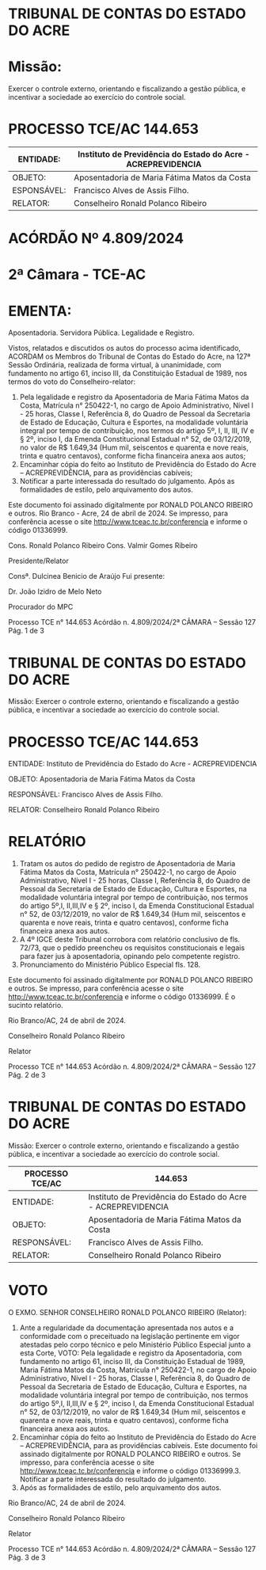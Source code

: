 # TRIBUNAL DE CONTAS DO ESTADO DO ACRE

# Missão:

Exercer o controle externo, orientando e fiscalizando a gestão pública, e incentivar a sociedade ao exercício do controle social.

# PROCESSO TCE/AC 144.653

|ENTIDADE:|Instituto de Previdência do Estado do Acre - ACREPREVIDENCIA|
|---|---|
|OBJETO:|Aposentadoria de Maria Fátima Matos da Costa|
|ESPONSÁVEL:|Francisco Alves de Assis Filho.|
|RELATOR:|Conselheiro Ronald Polanco Ribeiro|

# ACÓRDÃO Nº 4.809/2024

# 2ª Câmara - TCE-AC

# EMENTA:

Aposentadoria. Servidora Pública. Legalidade e Registro.

Vistos, relatados e discutidos os autos do processo acima identificado, ACORDAM os Membros do Tribunal de Contas do Estado do Acre, na 127ª Sessão Ordinária, realizada de forma virtual, à unanimidade, com fundamento no artigo 61, inciso III, da Constituição Estadual de 1989, nos termos do voto do Conselheiro-relator:

1. Pela legalidade e registro da Aposentadoria de Maria Fátima Matos da Costa, Matrícula n° 250422-1, no cargo de Apoio Administrativo, Nível I - 25 horas, Classe I, Referência 8, do Quadro de Pessoal da Secretaria de Estado de Educação, Cultura e Esportes, na modalidade voluntária integral por tempo de contribuição, nos termos do artigo 5º, I, II, III, IV e § 2º, inciso I, da Emenda Constitucional Estadual n° 52, de 03/12/2019, no valor de R$ 1.649,34 (Hum mil, seiscentos e quarenta e nove reais, trinta e quatro centavos), conforme ficha financeira anexa aos autos;
2. Encaminhar cópia do feito ao Instituto de Previdência do Estado do Acre – ACREPREVIDÊNCIA, para as providências cabíveis;
3. Notificar a parte interessada do resultado do julgamento. Após as formalidades de estilo, pelo arquivamento dos autos.

Este documento foi assinado digitalmente por RONALD POLANCO RIBEIRO e outros. Rio Branco - Acre, 24 de abril de 2024. Se impresso, para conferência acesse o site http://www.tceac.tc.br/conferencia e informe o código 01336999.

Cons. Ronald Polanco Ribeiro                              Cons. Valmir Gomes Ribeiro

Presidente/Relator

Consª. Dulcinea Benicio de Araújo                         Fui presente:

Dr. João Izidro de Melo Neto

Procurador do MPC

Processo TCE n° 144.653 Acórdão n. 4.809/2024/2ª CÂMARA – Sessão 127                            Pág. 1 de 3

# TRIBUNAL DE CONTAS DO ESTADO DO ACRE

Missão: Exercer o controle externo, orientando e fiscalizando a gestão pública, e incentivar a sociedade ao exercício do controle social.

# PROCESSO TCE/AC 144.653

ENTIDADE: Instituto de Previdência do Estado do Acre - ACREPREVIDENCIA

OBJETO: Aposentadoria de Maria Fátima Matos da Costa

RESPONSÁVEL: Francisco Alves de Assis Filho.

RELATOR: Conselheiro Ronald Polanco Ribeiro

# RELATÓRIO

1. Tratam os autos do pedido de registro de Aposentadoria de Maria Fátima Matos da Costa, Matrícula n° 250422-1, no cargo de Apoio Administrativo, Nível I - 25 horas, Classe I, Referência 8, do Quadro de Pessoal da Secretaria de Estado de Educação, Cultura e Esportes, na modalidade voluntária integral por tempo de contribuição, nos termos do artigo 5º,I, II,III,IV e § 2º, inciso I, da Emenda Constitucional Estadual n° 52, de 03/12/2019, no valor de R$ 1.649,34 (Hum mil, seiscentos e quarenta e nove reais, trinta e quatro centavos), conforme ficha financeira anexa aos autos.
2. A 4º IGCE deste Tribunal corrobora com relatório conclusivo de fls. 72/73, que o pedido preencheu os requisitos constitucionais e legais para fazer jus à aposentadoria, opinando pelo competente registro.
3. Pronunciamento do Ministério Público Especial fls. 128.

Este documento foi assinado digitalmente por RONALD POLANCO RIBEIRO e outros. Se impresso, para conferência acesse o site http://www.tceac.tc.br/conferencia e informe o código 01336999. É o sucinto relatório.

Rio Branco/AC, 24 de abril de 2024.

Conselheiro Ronald Polanco Ribeiro

Relator

Processo TCE n° 144.653 Acórdão n. 4.809/2024/2ª CÂMARA – Sessão 127 Pág. 2 de 3

# TRIBUNAL DE CONTAS DO ESTADO DO ACRE

Missão: Exercer o controle externo, orientando e fiscalizando a gestão pública, e incentivar a sociedade ao exercício do controle social.

|PROCESSO TCE/AC|144.653|
|---|---|
|ENTIDADE:|Instituto de Previdência do Estado do Acre - ACREPREVIDENCIA|
|OBJETO:|Aposentadoria de Maria Fátima Matos da Costa|
|RESPONSÁVEL:|Francisco Alves de Assis Filho.|
|RELATOR:|Conselheiro Ronald Polanco Ribeiro|

# VOTO

O EXMO. SENHOR CONSELHEIRO RONALD POLANCO RIBEIRO (Relator):

1. Ante a regularidade da documentação apresentada nos autos e a conformidade com o preceituado na legislação pertinente em vigor atestadas pelo corpo técnico e pelo Ministério Público Especial junto a esta Corte, VOTO:
Pela legalidade e registro da Aposentadoria, com fundamento no artigo 61, inciso III, da Constituição Estadual de 1989, Maria Fátima Matos da Costa, Matrícula n° 250422-1, no cargo de Apoio Administrativo, Nível I - 25 horas, Classe I, Referência 8, do Quadro de Pessoal da Secretaria de Estado de Educação, Cultura e Esportes, na modalidade voluntária integral por tempo de contribuição, nos termos do artigo 5º,I, II,III,IV e § 2º, inciso I, da Emenda Constitucional Estadual n° 52, de 03/12/2019, no valor de R$ 1.649,34 (Hum mil, seiscentos e quarenta e nove reais, trinta e quatro centavos), conforme ficha financeira anexa aos autos.
2. Encaminhar cópia do feito ao Instituto de Previdência do Estado do Acre – ACREPREVIDÊNCIA, para as providências cabíveis. Este documento foi assinado digitalmente por RONALD POLANCO RIBEIRO e outros. Se impresso, para conferência acesse o site http://www.tceac.tc.br/conferencia e informe o código 01336999.3. Notificar a parte interessada do resultado do julgamento.
3. Após as formalidades de estilo, pelo arquivamento dos autos.

Rio Branco/AC, 24 de abril de 2024.

Conselheiro Ronald Polanco Ribeiro

Relator

Processo TCE n° 144.653 Acórdão n. 4.809/2024/2ª CÂMARA – Sessão 127 Pág. 3 de 3

